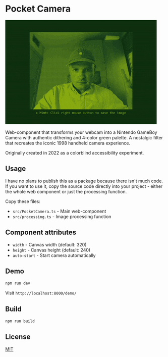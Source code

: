 # Pocket Camera

![Pocket Camera Demo](demo.gif)

Web-component that transforms your webcam into a Nintendo GameBoy Camera with authentic dithering and 4-color green palette. A nostalgic filter that recreates the iconic 1998 handheld camera experience.

Originally created in 2022 as a colorblind accessibility experiment.

## Usage

I have no plans to publish this as a package because there isn't much code. If you want to use it, copy the source code directly into your project - either the whole web component or just the processing function.

Copy these files:
- `src/PocketCamera.ts` - Main web-component
- `src/processing.ts` - Image processing function

## Component attributes

- `width` - Canvas width (default: 320)
- `height` - Canvas height (default: 240)
- `auto-start` - Start camera automatically

## Demo

```bash
npm run dev
```

Visit `http://localhost:8000/demo/`

## Build

```bash
npm run build
```

## License

[MIT](./LICENSE)
